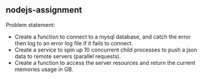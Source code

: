 ## nodejs-assignment

Problem statement:
- Create a function to connect to a mysql database, and catch the error then log to an error log file if it fails to connect.
- Create a service to spin up 10 concurrent child processes to push a json data to remote servers (parallel requests).
- Create a function to access the server resources and return the current memories usage in GB.
